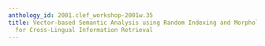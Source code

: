 ```yaml
---
anthology_id: 2001.clef_workshop-2001w.35
title: Vector-based Semantic Analysis using Random Indexing and Morphological Analysis
  for Cross-Lingual Information Retrieval
---
```

